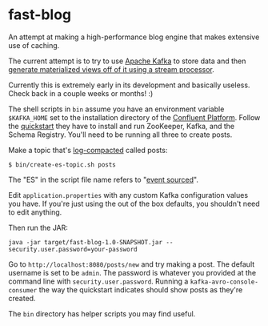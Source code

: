 fast-blog
=========

An attempt at making a high-performance blog engine that makes extensive use of caching.

The current attempt is to try to use [Apache Kafka](http://kafka.apache.org/) to store data and then [generate materialized views off of it using a stream 
processor](http://blog.confluent.io/2015/03/04/turning-the-database-inside-out-with-apache-samza/).

Currently this is extremely early in its development and basically useless. Check back in a couple weeks or months! :)

The shell scripts in `bin` assume you have an environment variable `$KAFKA_HOME` set to the installation directory
of the [Confluent Platform](http://confluent.io/docs/current/index.html). Follow the 
[quickstart](http://confluent.io/docs/current/quickstart.html) they have to install and run ZooKeeper, Kafka, and the 
Schema Registry. You'll need to be running all three to create posts.

Make a topic that's [log-compacted](https://cwiki.apache.org/confluence/display/KAFKA/Log+Compaction) called posts:

```
$ bin/create-es-topic.sh posts
```

The "ES" in the script file name refers to "[event sourced](http://martinfowler.com/eaaDev/EventSourcing.html)".

Edit `application.properties` with any custom Kafka configuration values you have.
If you're just using the out of the box defaults, you shouldn't need to edit anything.

Then run the JAR:

```
java -jar target/fast-blog-1.0-SNAPSHOT.jar --security.user.password=your-password
```

Go to `http://localhost:8080/posts/new` and try making a post. The default
username is set to be `admin`. The password is whatever you provided at the
command line with `security.user.password`. Running a `kafka-avro-console-consumer`
the way the quickstart indicates should show posts as they're created.

The `bin` directory has helper scripts you may find useful.